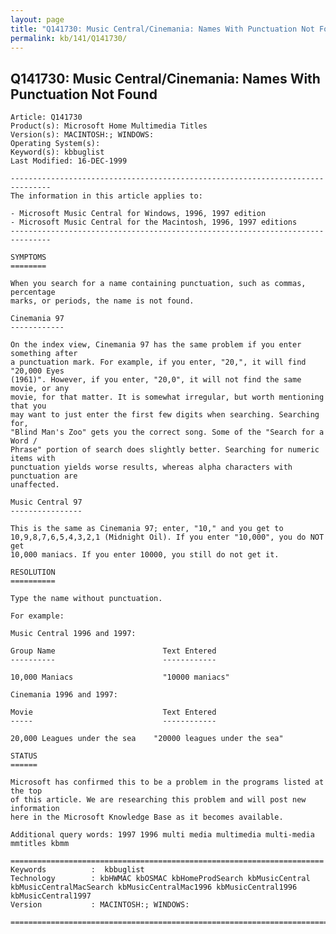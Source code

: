 ```yaml
---
layout: page
title: "Q141730: Music Central/Cinemania: Names With Punctuation Not Found"
permalink: kb/141/Q141730/
---
```


## Q141730: Music Central/Cinemania: Names With Punctuation Not Found

	Article: Q141730
	Product(s): Microsoft Home Multimedia Titles
	Version(s): MACINTOSH:; WINDOWS:
	Operating System(s): 
	Keyword(s): kbbuglist
	Last Modified: 16-DEC-1999
	
	-------------------------------------------------------------------------------
	The information in this article applies to:
	
	- Microsoft Music Central for Windows, 1996, 1997 edition 
	- Microsoft Music Central for the Macintosh, 1996, 1997 editions 
	-------------------------------------------------------------------------------
	
	SYMPTOMS
	========
	
	When you search for a name containing punctuation, such as commas, percentage
	marks, or periods, the name is not found.
	
	Cinemania 97
	------------
	
	On the index view, Cinemania 97 has the same problem if you enter something after
	a punctuation mark. For example, if you enter, "20,", it will find "20,000 Eyes
	(1961)". However, if you enter, "20,0", it will not find the same movie, or any
	movie, for that matter. It is somewhat irregular, but worth mentioning that you
	may want to just enter the first few digits when searching. Searching for,
	"Blind Man's Zoo" gets you the correct song. Some of the "Search for a Word /
	Phrase" portion of search does slightly better. Searching for numeric items with
	punctuation yields worse results, whereas alpha characters with punctuation are
	unaffected.
	
	Music Central 97
	----------------
	
	This is the same as Cinemania 97; enter, "10," and you get to
	10,9,8,7,6,5,4,3,2,1 (Midnight Oil). If you enter "10,000", you do NOT get
	10,000 maniacs. If you enter 10000, you still do not get it.
	
	RESOLUTION
	==========
	
	Type the name without punctuation.
	
	For example:
	
	Music Central 1996 and 1997:
	
	Group Name                        Text Entered
	----------                        ------------
	
	10,000 Maniacs                    "10000 maniacs"
	
	Cinemania 1996 and 1997:
	
	Movie                             Text Entered
	-----                             ------------
	
	20,000 Leagues under the sea    "20000 leagues under the sea"
	
	STATUS
	======
	
	Microsoft has confirmed this to be a problem in the programs listed at the top
	of this article. We are researching this problem and will post new information
	here in the Microsoft Knowledge Base as it becomes available.
	
	Additional query words: 1997 1996 multi media multimedia multi-media mmtitles kbmm
	
	======================================================================
	Keywords          :  kbbuglist
	Technology        : kbHWMAC kbOSMAC kbHomeProdSearch kbMusicCentral kbMusicCentralMacSearch kbMusicCentralMac1996 kbMusicCentral1996 kbMusicCentral1997
	Version           : MACINTOSH:; WINDOWS:
	
	=============================================================================
	

